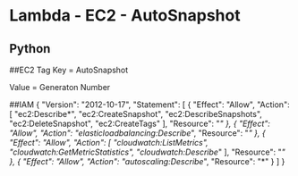 # Lambda - EC2 - AutoSnapshot

## Python

##EC2 Tag
Key = AutoSnapshot

Value = Generaton Number

##IAM
{  "Version": "2012-10-17",  "Statement": [
        {
            "Effect": "Allow",
            "Action": [
                "ec2:Describe*",
                "ec2:CreateSnapshot",
                "ec2:DescribeSnapshots",
                "ec2:DeleteSnapshot",
                "ec2:CreateTags"
            ],
            "Resource": "*"
        },
        {
            "Effect": "Allow",
            "Action": "elasticloadbalancing:Describe*",
            "Resource": "*"
        },
        {
            "Effect": "Allow",
            "Action": [
                "cloudwatch:ListMetrics",
                "cloudwatch:GetMetricStatistics",
                "cloudwatch:Describe*"
            ],
            "Resource": "*"
        },
        {
            "Effect": "Allow",
            "Action": "autoscaling:Describe*",
            "Resource": "*"
        }
    ]
}
